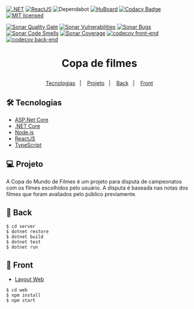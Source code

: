 [![.NET](https://github.com/joasimonson/CopaFilmes/actions/workflows/server.yml/badge.svg)](https://github.com/joasimonson/CopaFilmes/actions/workflows/server.yml)
[![ReactJS](https://github.com/joasimonson/CopaFilmes/actions/workflows/web.yml/badge.svg)](https://github.com/joasimonson/CopaFilmes/actions/workflows/web.yml)
![Dependabot](https://api.dependabot.com/badges/status?host=github&repo=joasimonson/CopaFilmes)
[![HuBoard](https://img.shields.io/badge/Hu-Board-7965cc.svg)](https://huboard.com/joasimonson/CopaFilmes)
[![Codacy Badge](https://api.codacy.com/project/badge/Grade/64697a5f938a47cb9b90f00f76b50ccc)](https://app.codacy.com/gh/joasimonson/CopaFilmes?utm_source=github.com&utm_medium=referral&utm_content=joasimonson/CopaFilmes&utm_campaign=Badge_Grade_Settings)
[![MIT licensed](https://img.shields.io/badge/license-MIT-blue.svg)](https://github.com/joasimonson/CopaFilmes/blob/master/LICENSE)

[![Sonar Quality Gate](https://sonarcloud.io/api/project_badges/measure?project=joasimonson_CopaFilmes&metric=alert_status)](https://sonarcloud.io/project/issues?id=joasimonson_CopaFilmes)
[![Sonar Vulnerabilities](https://sonarcloud.io/api/project_badges/measure?project=joasimonson_CopaFilmes&metric=vulnerabilities)](https://sonarcloud.io/project/issues?id=joasimonson_CopaFilmes&resolved=false&types=VULNERABILITY)
[![Sonar Bugs](https://sonarcloud.io/api/project_badges/measure?project=joasimonson_CopaFilmes&metric=bugs)](https://sonarcloud.io/project/issues?id=joasimonson_CopaFilmes&resolved=false&types=BUG)
[![Sonar Code Smells](https://sonarcloud.io/api/project_badges/measure?project=joasimonson_CopaFilmes&metric=code_smells)](https://sonarcloud.io/project/issues?id=joasimonson_CopaFilmes&resolved=false&types=CODE_SMELL)
[![Sonar Coverage](https://sonarcloud.io/api/project_badges/measure?project=joasimonson_CopaFilmes&metric=coverage)](https://sonarcloud.io/component_measures?id=joasimonson_CopaFilmes&metric=coverage)
[![codecov front-end](https://codecov.io/gh/joasimonson/CopaFilmes/branch/main/graph/badge.svg?token=F35YGD5JZ3?flag=front-end)](https://codecov.io/gh/joasimonson/CopaFilmes)
[![codecov back-end](https://codecov.io/gh/joasimonson/CopaFilmes/branch/main/graph/badge.svg?token=F35YGD5JZ3?flag=back-end)](https://codecov.io/gh/joasimonson/CopaFilmes)

<h1 align="center">
    <p>Copa de filmes</p>
</h1>

<p align="center">
    <a href="#-tecnologias">Tecnologias</a>&nbsp;&nbsp;&nbsp;|&nbsp;&nbsp;&nbsp;
    <a href="#-projeto">Projeto</a>&nbsp;&nbsp;&nbsp;|&nbsp;&nbsp;&nbsp;
    <a href="#-back">Back</a>&nbsp;&nbsp;&nbsp;|&nbsp;&nbsp;&nbsp;
    <a href="#-front">Front</a>
</p>

## 🛠 Tecnologias

*   [ASP.Net Core](https://docs.microsoft.com/pt-br/aspnet/core/)
*   [.NET Core](https://dotnet.microsoft.com/)
*   [Node.js](https://nodejs.org/en/)
*   [ReactJS](https://reactjs.org)
*   [TypeScript](https://www.typescriptlang.org/)

## 💻 Projeto

A Copa do Mundo de Filmes é um projeto para disputa de campeonatos com os filmes escolhidos pelo usuário.
A disputa é baseada nas notas dos filmes que foram avaliados pelo público previamente.

## 🧠 Back

```shell
$ cd server
$ dotnet restore
$ dotnet build
$ dotnet test
$ dotnet run
```

## 🔖 Front
*   [Layout Web](https://www.figma.com/file/85XOrFgiB0nKqKZD8GSdWp/Copa-de-Filmes?node-id=6%3A66)

```shell
$ cd web
$ npm install
$ npm start
```
